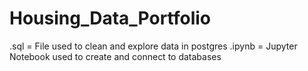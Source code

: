 # Housing_Data_Portfolio

.sql = File used to clean and explore data in postgres
.ipynb = Jupyter Notebook used to create and connect to databases
